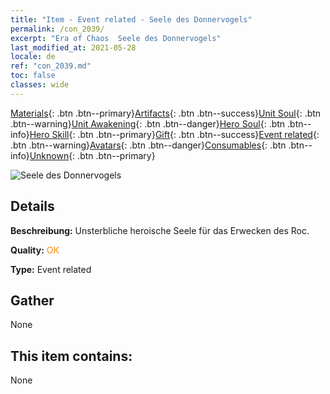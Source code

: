```yaml
---
title: "Item - Event related - Seele des Donnervogels"
permalink: /con_2039/
excerpt: "Era of Chaos  Seele des Donnervogels"
last_modified_at: 2021-05-28
locale: de
ref: "con_2039.md"
toc: false
classes: wide
---
```

 [Materials](/ItemsDE/){: .btn .btn--primary}[Artifacts](/ItemsDE/Artifacts/){: .btn .btn--success}[Unit Soul](/ItemsDE/UnitSoul/){: .btn .btn--warning}[Unit Awakening](/ItemsDE/UnitAwakening/){: .btn .btn--danger}[Hero Soul](/ItemsDE/HeroSoul/){: .btn .btn--info}[Hero Skill](/ItemsDE/HeroSkill/){: .btn .btn--primary}[Gift](/ItemsDE/Gift/){: .btn .btn--success}[Event related](/ItemsDE/Events/){: .btn .btn--warning}[Avatars](/ItemsDE/Avatars/){: .btn .btn--danger}[Consumables](/ItemsDE/Consumables/){: .btn .btn--info}[Unknown](/ItemsDE/Unknown/){: .btn .btn--primary}

 ![Seele des Donnervogels](/images/t/juexing_405.png)

## Details
 **Beschreibung:** Unsterbliche heroische Seele für das Erwecken des Roc.

 **Quality:** <span style="color: #FF8C00">OK</span>

 **Type:** Event related

## Gather

  None

## This item contains:

  None

